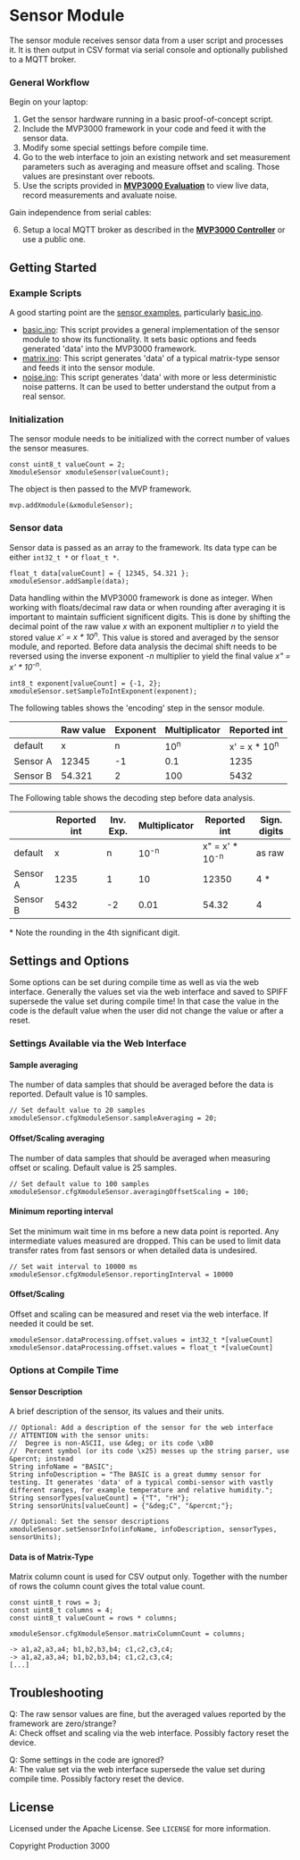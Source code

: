 # Sensor Module

The sensor module receives sensor data from a user script and processes it. It is then output in CSV format via serial console and optionally published to a MQTT broker.

### General Workflow

Begin on your laptop:

1.  Get the sensor hardware running in a basic proof-of-concept script.
2.  Include the MVP3000 framework in your code and feed it with the sensor data.
3.  Modify some special settings before compile time.
4.  Go to the web interface to join an existing network and set measurement parameters such as averaging and measure offset and scaling. Those values are presinstant over reboots.
5.  Use the scripts provided in **[MVP3000 Evaluation](https://github.com/Production3000/mvp3000evaluation)** to view live data, record measurements and avaluate noise.

Gain independence from serial cables:

6.  Setup a local MQTT broker as described in the **[MVP3000 Controller](https://github.com/Production3000/mvp3000controller)** or use a public one.


## Getting Started

### Example Scripts

A good starting point are the [sensor examples](/examples/sensor/), particularly [basic.ino](/examples/sensor/basic/basic.ino).

 *  [basic.ino](/examples/sensor/basic/basic.ino): This script provides a general implementation of the sensor module to show its functionality. It sets basic options and feeds generated 'data' into the MVP3000 framework.
 *  [matrix.ino](/examples/sensor/matrix/matrix.ino): This script generates 'data' of a typical matrix-type sensor and feeds it into the sensor module.
 *  [noise.ino](/examples/sensor/noise/noise.ino): This script generates 'data' with more or less deterministic noise patterns. It can be used to better understand the output from a real sensor. 

### Initialization

The sensor module needs to be initialized with the correct number of values the sensor measures.

    const uint8_t valueCount = 2;
    XmoduleSensor xmoduleSensor(valueCount);

The object is then passed to the MVP framework.

    mvp.addXmodule(&xmoduleSensor);

### Sensor data

Sensor data is passed as an array to the framework. Its data type can be either `int32_t *` or `float_t *`.

    float_t data[valueCount] = { 12345, 54.321 };
    xmoduleSensor.addSample(data);

Data handling within the MVP3000 framework is done as integer. When working with floats/decimal raw data or when rounding after averaging it is important to maintain sufficient significent digits. This is done by shifting the decimal point of the raw value *x* with an exponent multiplier *n* to yield the stored value *x' = x * 10<sup>n</sup>*. This value is stored and averaged by the sensor module, and reported. Before data analysis the decimal shift needs to be reversed using the inverse exponent *-n* multiplier to yield the final value *x" = x' * 10<sup>-n</sup>*.

    int8_t exponent[valueCount] = {-1, 2};
    xmoduleSensor.setSampleToIntExponent(exponent);

The following tables shows the 'encoding' step in the sensor module.

|           | Raw value | Exponent  | Multiplicator | Reported int              |
| ---       | ---       | ---       | ---           | ---                       |
| default   | x         | n         | 10<sup>n</sup>| x' = x * 10<sup>n</sup>   |
| Sensor A  | 12345     | -1        | 0.1           | 1235                      |
| Sensor B  | 54.321    | 2         | 100           | 5432                      |

The Following table shows the decoding step before data analysis.

|           | Reported int  | Inv. Exp. | Multiplicator     | Reported int              | Sign. digits  |
| ---       | ---           | ---       | ---               | ---                       | ---           |
| default   | x             | n         | 10<sup>-n</sup>   | x" = x' * 10<sup>-n</sup> | as raw        |
| Sensor A  | 1235          | 1         | 10                | 12350                     | 4 \*          |
| Sensor B  | 5432          | -2        | 0.01              | 54.32                     | 4             |

\* Note the rounding in the 4th significant digit.


## Settings and Options

Some options can be set during compile time as well as via the web interface. Generally the values set via the web interface and saved to SPIFF supersede the value set during compile time! In that case the value in the code is the default value when the user did not change the value or after a reset.

### Settings Available via the Web Interface

#### Sample averaging

The number of data samples that should be averaged before the data is reported. Default value is 10 samples.

    // Set default value to 20 samples
    xmoduleSensor.cfgXmoduleSensor.sampleAveraging = 20;

#### Offset/Scaling averaging

The number of data samples that should be averaged when measuring offset or scaling. Default value is 25 samples.

    // Set default value to 100 samples
    xmoduleSensor.cfgXmoduleSensor.averagingOffsetScaling = 100;

#### Minimum reporting interval

Set the minimum wait time in ms before a new data point is reported. Any intermediate values measured are dropped. This can be used to limit data transfer rates from fast sensors or when detailed data is undesired.

    // Set wait interval to 10000 ms
    xmoduleSensor.cfgXmoduleSensor.reportingInterval = 10000

#### Offset/Scaling

Offset and scaling can be measured and reset via the web interface. If needed it could be set.

    xmoduleSensor.dataProcessing.offset.values = int32_t *[valueCount]
    xmoduleSensor.dataProcessing.offset.values = float_t *[valueCount]


### Options at Compile Time 

#### Sensor Description

A brief description of the sensor, its values and their units. 

    // Optional: Add a description of the sensor for the web interface
    // ATTENTION with the sensor units:
    //  Degree is non-ASCII, use &deg; or its code \xB0 
    //  Percent symbol (or its code \x25) messes up the string parser, use &percnt; instead
    String infoName = "BASIC";
    String infoDescription = "The BASIC is a great dummy sensor for testing. It generates 'data' of a typical combi-sensor with vastly different ranges, for example temperature and relative humidity.";
    String sensorTypes[valueCount] = {"T", "rH"};
    String sensorUnits[valueCount] = {"&deg;C", "&percnt;"};

    // Optional: Set the sensor descriptions
    xmoduleSensor.setSensorInfo(infoName, infoDescription, sensorTypes, sensorUnits);

#### Data is of Matrix-Type

Matrix column count is used for CSV output only. Together with the number of rows the column count gives the total value count.

    const uint8_t rows = 3;
    const uint8_t columns = 4;
    const uint8_t valueCount = rows * columns;

    xmoduleSensor.cfgXmoduleSensor.matrixColumnCount = columns;

    -> a1,a2,a3,a4; b1,b2,b3,b4; c1,c2,c3,c4;
    -> a1,a2,a3,a4; b1,b2,b3,b4; c1,c2,c3,c4;
    [...]



## Troubleshooting

Q: The raw sensor values are fine, but the averaged values reported by the framework are zero/strange?  
A: Check offset and scaling via the web interface. Possibly factory reset the device.

Q: Some settings in the code are ignored?  
A: The value set via the web interface supersede the value set during compile time. Possibly factory reset the device.


## License

Licensed under the Apache License. See `LICENSE` for more information.

Copyright Production 3000
